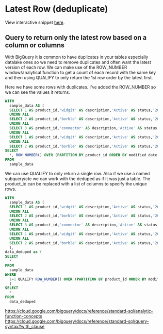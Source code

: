 
# Latest Row (deduplicate)
View interactive snippet [here](https://count.co/n/zFoUJuIYOrC?vm=e).

## Query to return only the latest row based on a column or columns

With BigQuery it is common to have duplicates in your tables especially datalake ones so we need to remove duplicates and often want the latest version of each row. We can make use of the ROW_NUMBER window/analytical function to get a count of each record with the same key and then using QUALIFY to only return the 1st row order by the latest first.

Here we have some rows with duplicates. I've added the ROW_NUMBER so we can see the values it returns.

```sql
WITH
  sample_data AS (
  SELECT 1 AS product_id,'widgit' AS description,'Active' AS status,'2019-01-01' AS created_date,'2021-01-01' AS modified_date
  UNION ALL
  SELECT 2 AS product_id,'borble' AS description,'Active' AS status,'2019-01-01' AS created_date,'2021-01-01' AS modified_date
  UNION ALL
  SELECT 3 AS product_id,'connector' AS description,'Active' AS status,'2019-01-01' AS created_date,'2021-01-01' AS modified_date
  UNION ALL
  SELECT 1 AS product_id,'widgit' AS description,'Active' AS status,'2019-01-01' AS created_date,'2021-02-01' AS modified_date
  UNION ALL
  SELECT 2 AS product_id,'borble' AS description,'Active' AS status,'2019-01-01' AS created_date,'2021-03-01' AS modified_date )
SELECT
  *, ROW_NUMBER() OVER (PARTITION BY product_id ORDER BY modified_date DESC, created_date DESC) as row_no
FROM
  sample_data
```

We can use QUALIFY to only return a single row. Also if we use a named subquery/cte we can work with the deduped as if it was just a table.
The product_id can be replaced with a list of columns to specify the unique rows.
```sql
WITH
  sample_data AS (
  SELECT 1 AS product_id,'widgit' AS description,'Active' AS status,'2019-01-01' AS created_date,'2021-01-01' AS modified_date
  UNION ALL
  SELECT 2 AS product_id,'borble' AS description,'Active' AS status,'2019-01-01' AS created_date,'2021-01-01' AS modified_date
  UNION ALL
  SELECT 3 AS product_id,'connector' AS description,'Active' AS status,'2019-01-01' AS created_date,'2021-01-01' AS modified_date
  UNION ALL
  SELECT 1 AS product_id,'widgit' AS description,'Active' AS status,'2019-01-01' AS created_date,'2021-02-01' AS modified_date
  UNION ALL
  SELECT 2 AS product_id,'borble' AS description,'Active' AS status,'2019-01-01' AS created_date,'2021-03-01' AS modified_date 
  ),
data_deduped as (
SELECT
  *
FROM
  sample_data
WHERE
  1=1 QUALIFY ROW_NUMBER() OVER (PARTITION BY product_id ORDER BY modified_date DESC, created_date DESC)=1
  )
SELECT
  *
FROM
  data_deduped
```


https://cloud.google.com/bigquery/docs/reference/standard-sql/analytic-function-concepts
https://cloud.google.com/bigquery/docs/reference/standard-sql/query-syntax#with_clause

